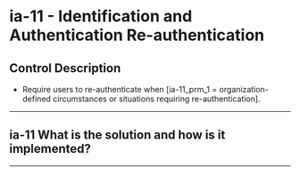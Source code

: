 # ia-11 - Identification and Authentication Re-authentication

## Control Description

- Require users to re-authenticate when \[ia-11_prm_1 = organization-defined circumstances or situations requiring re-authentication\].

______________________________________________________________________

## ia-11 What is the solution and how is it implemented?

______________________________________________________________________
